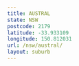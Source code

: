```yaml
---
title: AUSTRAL
state: NSW
postcode: 2179
latitude: -33.933109
longitude: 150.812031
url: /nsw/austral/
layout: suburb
---
```

